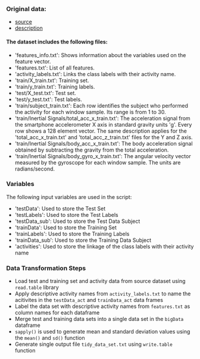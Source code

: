### Original data:

- [source](https://d396qusza40orc.cloudfront.net/getdata%2Fprojectfiles%2FUCI%20HAR%20Dataset.zip) 
- [description](http://archive.ics.uci.edu/ml/datasets/Human+Activity+Recognition+Using+Smartphones)

#### The dataset includes the following files:

* 'features_info.txt': Shows information about the variables used on the feature vector.
* 'features.txt': List of all features.
* 'activity_labels.txt': Links the class labels with their activity name.
* 'train/X_train.txt': Training set.
* 'train/y_train.txt': Training labels.
* 'test/X_test.txt': Test set.
* 'test/y_test.txt': Test labels.
* 'train/subject_train.txt': Each row identifies the subject who performed the activity for each window sample. Its range is from 1 to 30. 
* 'train/Inertial Signals/total_acc_x_train.txt': The acceleration signal from the smartphone accelerometer X axis in standard gravity units 'g'. Every row shows a 128 element vector. The same description applies for the 'total_acc_x_train.txt' and 'total_acc_z_train.txt' files for the Y and Z axis. 
* 'train/Inertial Signals/body_acc_x_train.txt': The body acceleration signal obtained by subtracting the gravity from the total acceleration. 
* 'train/Inertial Signals/body_gyro_x_train.txt': The angular velocity vector measured by the gyroscope for each window sample. The units are radians/second. 

### Variables

The following input variables are used in the script:
* 'testData': Used to store the Test Set
* 'testLabels': Used to store the Test Labels
* 'testData_sub': Used to store the Test Data Subject
* 'trainData': Used to store the Training Set
* 'trainLabels': Used to store the Training Labels
* 'trainData_sub': Used to store the Training Data Subject
* 'activities': Used to store the linkage of the class labels with their activity name

### Data Transformation Steps
* Load test and training set and activity data from source dataset using `read.table` library
* Apply descriptive activity names from `activity_labels.txt` to name the acitivites in the `testData_act` and `trainData_act` data frames
* Label the data set with descriptive activity names from `features.txt` as column names for each dataframe
* Merge test and training data sets into a single data set in the `bigData` dataframe
* `sapply()` is used to generate mean and standard deviation values using the `mean()` and `sd()` function
* Generate single output file `tidy_data_set.txt` using `write.table` function


